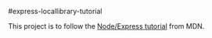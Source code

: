 #express-locallibrary-tutorial

This project is to follow the [Node/Express tutorial](https://developer.mozilla.org/en-US/docs/Learn/Server-side/Express_Nodejs/skeleton_website) from MDN.
